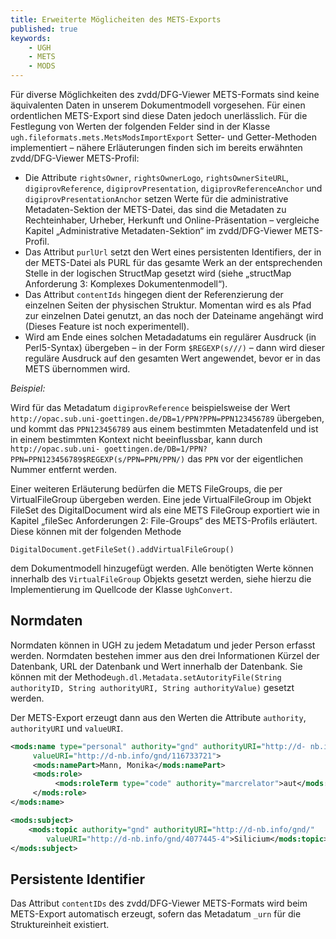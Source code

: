 ```yaml
---
title: Erweiterte Möglicheiten des METS-Exports
published: true
keywords:
    - UGH
    - METS
    - MODS
---
```


Für diverse Möglichkeiten des zvdd/DFG-Viewer METS-Formats sind keine äquivalenten Daten in unserem Dokumentmodell vorgesehen. Für einen ordentlichen METS-Export sind diese Daten jedoch unerlässlich. Für die Festlegung von Werten der folgenden Felder sind in der Klasse `ugh.fileformats.mets.MetsModsImportExport` Setter- und Getter-Methoden implementiert – nähere Erläuterungen finden sich im bereits erwähnten zvdd/DFG-Viewer METS-Profil:

* Die Attribute `rightsOwner`, `rightsOwnerLogo`, `rightsOwnerSiteURL`, `digiprovReference`, `digiprovPresentation`, `digiprovReferenceAnchor` und `digiprovPresentationAnchor` setzen Werte für die administrative Metadaten-Sektion der METS-Datei, das sind die Metadaten zu Rechteinhaber, Urheber, Herkunft und Online-Präsentation – vergleiche Kapitel „Administrative Metadaten-Sektion“ im zvdd/DFG-Viewer METS-Profil.
* Das Attribut `purlUrl` setzt den Wert eines persistenten Identifiers, der in der METS-Datei als PURL für das gesamte Werk an der entsprechenden Stelle in der logischen StructMap gesetzt wird (siehe „structMap Anforderung 3: Komplexes Dokumentenmodell“).
* Das Attribut `contentIds` hingegen dient der Referenzierung der einzelnen Seiten der physischen Struktur. Momentan wird es als Pfad zur einzelnen Datei genutzt, an das noch der Dateiname angehängt wird (Dieses Feature ist noch experimentell).
* Wird am Ende eines solchen Metadadatums ein regulärer Ausdruck (in Perl5-Syntax) übergeben – in der Form `$REGEXP(s///)` – dann wird dieser reguläre Ausdruck auf den gesamten Wert angewendet, bevor er in das METS übernommen wird.

_Beispiel:_

Wird für das Metadatum `digiprovReference` beispielsweise der Wert `http://opac.sub.uni-goettingen.de/DB=1/PPN?PPN=PPN123456789` übergeben, und kommt das `PPN123456789` aus einem bestimmten Metadatenfeld und ist in einem bestimmten Kontext nicht beeinflussbar, kann durch `http://opac.sub.uni- goettingen.de/DB=1/PPN?PPN=PPN123456789$REGEXP(s/PPN=PPN/PPN/)` das `PPN` vor der eigentlichen Nummer entfernt werden.

Einer weiteren Erläuterung bedürfen die METS FileGroups, die per VirtualFileGroup übergeben werden. Eine jede VirtualFileGroup im Objekt FileSet des DigitalDocument wird als eine METS FileGroup exportiert wie in Kapitel „fileSec Anforderungen 2: File-Groups“ des METS-Profils erläutert. Diese können mit der folgenden Methode

```text
DigitalDocument.getFileSet().addVirtualFileGroup()
```

dem Dokumentmodell hinzugefügt werden. Alle benötigten Werte können innerhalb des `VirtualFileGroup` Objekts gesetzt werden, siehe hierzu die Implementierung im Quellcode der Klasse `UghConvert`.

## Normdaten

Normdaten können in UGH zu jedem Metadatum und jeder Person erfasst werden. Normdaten bestehen immer aus den drei Informationen Kürzel der Datenbank, URL der Datenbank und Wert innerhalb der Datenbank. Sie können mit der Methode`ugh.dl.Metadata.setAutorityFile(String authorityID, String authorityURI, String authorityValue)` gesetzt werden.

Der METS-Export erzeugt dann aus den Werten die Attribute `authority`, `authorityURI` und `valueURI`.

```xml
<mods:name type="personal" authority="gnd" authorityURI="http://d- nb.info/gnd/" 
     valueURI="http://d-nb.info/gnd/116733721">
     <mods:namePart>Mann, Monika</mods:namePart>
     <mods:role>
          <mods:roleTerm type="code" authority="marcrelator">aut</mods:roleTerm>
     </mods:role>
</mods:name>
```

```xml
<mods:subject>
    <mods:topic authority="gnd" authorityURI="http://d-nb.info/gnd/" 
        valueURI="http://d-nb.info/gnd/4077445-4">Silicium</mods:topic>
</mods:subject>
```

## Persistente Identifier

Das Attribut `contentIDs` des zvdd/DFG-Viewer METS-Formats wird beim METS-Export automatisch erzeugt, sofern das Metadatum `_urn` für die Struktureinheit existiert.

